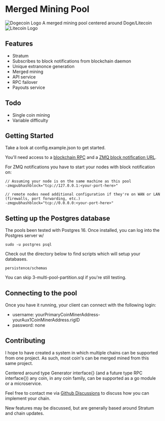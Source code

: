 Merged Mining Pool
==================

![Dogecoin Logo](https://user-images.githubusercontent.com/5210627/256921635-3b7c1d9e-0148-4953-890e-5f57758973a4.png)
A merged mining pool centered around Doge/Litecoin
![Litecoin Logo](https://user-images.githubusercontent.com/5210627/256921657-11899bf5-995b-47ce-b7af-f7ee03d4da32.png)

Features
--------
  - Stratum
  - Subscribes to block notifications from blockchain daemon
  - Unique extranonce generation
  - Merged mining
  - API service
  - RPC failover
  - Payouts service

Todo
----
  - Single coin mining
  - Variable difficulty

Getting Started
---------------

Take a look at config.example.json to get started.

You'll need access to a [blockchain RPC](https://dogecoin.com/dogepedia/how-tos/operating-a-node/) and a [ZMQ block notification URL](https://github.com/bitcoin/bitcoin/blob/master/doc/zmq.md).

For ZMQ notifications you have to start your nodes with block notification on:

    // Assuming your node is on the same machine as this pool
    -zmqpubhashblock="tcp://127.0.0.1:<your-port-here>"

    // remote nodes need additional configuration if they're on WAN or LAN (firewalls, port forwarding, etc.)
    -zmqpubhashblock="tcp://0.0.0.0:<your-port-here>"

Setting up the Postgres database
--------------------------------

The pools been tested with Postgres 16.  Once installed, you can log into the Postgres server w/

    sudo -u postgres psql

Check out the directory below to find scripts which will setup your databases.

    persistence/schemas

You can skip 3-multi-pool-partition.sql if you're still testing.

Connecting to the pool
----------------------

Once you have it running, your client can connect with the following login:

  - username: yourPrimaryCoinMinerAddress-yourAux1CoinMinerAddress.rigID
  - password: none

Contributing
------------

I hope to have created a system in which multiple chains can be supported from one project.  As such, most coin's can be merged mined from this same project.

Centered around type Generator interface{} (and a future type RPC interface{}) any coin, in any coin family, can be supported as a go module or a microservice.

Feel free to contact me via [Github Discussions](https://github.com/dreams-money/merged-mining-pool/discussions) to discuss how you can implement your chain.

New features may be discussed, but are generally based around Stratum and chain updates.
